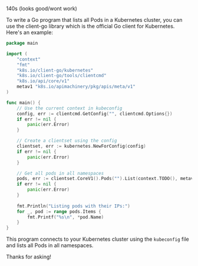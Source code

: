 140s (looks good/wont work)

To write a Go program that lists all Pods in a Kubernetes cluster, you can use the client-go library which is the official Go client for Kubernetes. Here's an example:

```go
package main

import (
	"context"
	"fmt"
	"k8s.io/client-go/kubernetes"
	"k8s.io/client-go/tools/clientcmd"
	"k8s.io/api/core/v1"
	metav1 "k8s.io/apimachinery/pkg/apis/meta/v1"
)

func main() {
	// Use the current context in kubeconfig
	config, err := clientcmd.GetConfig("", clientcmd.Options{})
	if err != nil {
		panic(err.Error)
	}

	// Create a clientset using the config
	clientset, err := kubernetes.NewForConfig(config)
	if err != nil {
		panic(err.Error)
	}

	// Get all pods in all namespaces
	pods, err := clientset.CoreV1().Pods("").List(context.TODO(), metav1.ListOptions{})
	if err != nil {
		panic(err.Error)
	}
	
	fmt.Println("Listing pods with their IPs:")
	for _, pod := range pods.Items {
		fmt.Printf("%s\n", *pod.Name)
	}
}
```

This program connects to your Kubernetes cluster using the `kubeconfig` file and lists all Pods in all namespaces.

Thanks for asking!
